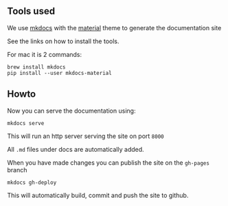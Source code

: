 ## Tools used

We use [mkdocs](https://github.com/mkdocs/mkdocs) with the [material](https://github.com/squidfunk/mkdocs-material) theme to generate the documentation site 

See the links on how to install the tools.

For mac it is 2 commands:

```
brew install mkdocs
pip install --user mkdocs-material
```

## Howto

Now you can serve the documentation using:

```
mkdocs serve
```

This will run an http server serving the site on port `8000`

All `.md` files under docs are automatically added.

When you have made changes you can publish the site on the `gh-pages` branch

```
mkdocs gh-deploy
```

This will automatically build, commit and push the site to github.
